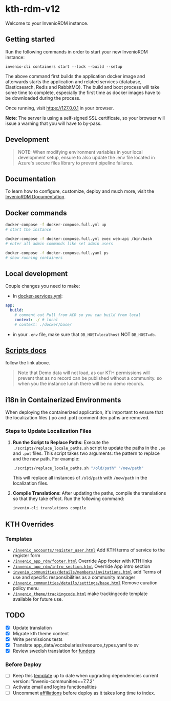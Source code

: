 # kth-rdm-v12

Welcome to your InvenioRDM instance.

## Getting started

Run the following commands in order to start your new InvenioRDM instance:

```console
invenio-cli containers start --lock --build --setup
```

The above command first builds the application docker image and afterwards
starts the application and related services (database, Elasticsearch, Redis
and RabbitMQ). The build and boot process will take some time to complete,
especially the first time as docker images have to be downloaded during the
process.

Once running, visit <https://127.0.0.1> in your browser.

**Note**: The server is using a self-signed SSL certificate, so your browser
will issue a warning that you will have to by-pass.

## Development

> NOTE: When modifying environment variables in your local development setup, ensure to also update the .env file located in Azure's secure files library to prevent pipeline failures.

## Documentation

To learn how to configure, customize, deploy and much more, visit
the [InvenioRDM Documentation](https://inveniordm.docs.cern.ch/).

## Docker commands

```bash
docker-compose -f docker-compose.full.yml up
# start the instance

docker-compose -f docker-compose.full.yml exec web-api /bin/bash
# enter all admin commands like set admin users

docker-compose -f docker-compose.full.yaml ps
# show running containers


```

## Local development

Couple changes you need to make:

- In [docker-services.yml](docker-services.yml):

```yml
app:
  build:
    # comment out Pull from ACR so you can build from local
    context: ./ # local
    # context: ./docker/base/
```

- in your `.env` file, make sure that `DB_HOST=localhost` NOT `DB_HOST=db`.

## [Scripts docs](scripts/scripts.md)

follow the link above.

> Note that Demo data will not load, as our KTH permissions will prevent that as no record can be published without a community. so when you the instance lunch there will be no demo records.

## i18n in Containerized Environments

When deploying the containerized application, it's important to ensure that the localization files (.po and .pot) comment dev paths are removed.

### Steps to Update Localization Files

1. **Run the Script to Replace Paths**: Execute the `./scripts/replace_locale_paths.sh` script to update the paths in the `.po` and `.pot` files. This script takes two arguments: the pattern to replace and the new path. For example:

   ```bash
   ./scripts/replace_locale_paths.sh "/old/path" "/new/path"
   ```

   This will replace all instances of `/old/path` with `/new/path` in the localization files.

2. **Compile Translations**: After updating the paths, compile the translations so that they take effect. Run the following command:

   ```bash
   invenio-cli translations compile
   ```

## KTH Overrides

### Templates

- [`/invenio_accounts/register_user.html`](templates/semantic-ui/invenio_accounts/register_user.html) Add KTH terms of service to the register form
- [`/invenio_app_rdm/footer.html`](templates/semantic-ui/invenio_app_rdm/footer.html) Override App footer with KTH links
- [`/invenio_app_rdm/intro_section.html`](templates/semantic-ui/invenio_app_rdm/intro_section.html) Override App intro section
- [`invenio_communities/details/members/invitations.html`](templates/semantic-ui/invenio_communities/details/members/invitations.html) add Terms of use and specific responsibilities as a community manager
- [`/invenio_communities/details/settings/base.html`](templates/semantic-ui/invenio_communities/details/settings/base.html) Remove curation policy menu
- [`/invenio_theme/trackingcode.html`](templates/semantic-ui/invenio_theme/trackingcode.html) make trackingcode template available for future use.

## TODO

- [x] Update translation
- [x] Migrate kth theme content
- [x] Write permissions tests
- [x] Translate app_data/vocabularies/resource_types.yaml to sv
- [x] Review swedish translation for [funders](app_data/vocabularies/kth_funders.yaml)

### Before Deploy

- [ ] Keep this [template](templates/semantic-ui/invenio_communities/details/settings/base.html) up to date when upgrading dependencies current version: "invenio-communities==7.7.2"
- [ ] Activate email and logins functionalities
- [ ] Uncomment [affiliations](app_data/vocabularies.yaml) before deploy as it takes long time to index.
